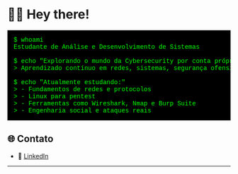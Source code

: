# 👩‍💻 Hey there!

<pre style="background-color: #000000; color: #00ff00; padding: 1em; font-family: 'Courier New', monospace;">
$ whoami
Estudante de Análise e Desenvolvimento de Sistemas

$ echo "Explorando o mundo da Cybersecurity por conta própria"
> Aprendizado contínuo em redes, sistemas, segurança ofensiva e defensiva

$ echo "Atualmente estudando:"
> - Fundamentos de redes e protocolos
> - Linux para pentest
> - Ferramentas como Wireshark, Nmap e Burp Suite
> - Engenharia social e ataques reais
</pre>

## 🌐 Contato

- 💼 [LinkedIn](www.linkedin.com/in/milenaprimierio)  

---
